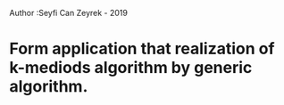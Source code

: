 Author :Seyfi Can Zeyrek - 2019

# Form application that realization of k-mediods algorithm by generic algorithm. 

